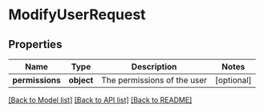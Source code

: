 # ModifyUserRequest

## Properties
Name | Type | Description | Notes
------------ | ------------- | ------------- | -------------
**permissions** | **object** | The permissions of the user | [optional] 

[[Back to Model list]](../README.md#documentation-for-models) [[Back to API list]](../README.md#documentation-for-api-endpoints) [[Back to README]](../README.md)


